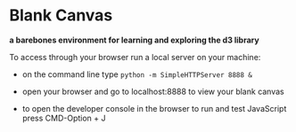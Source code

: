 # Blank Canvas

**a barebones environment for learning and exploring the d3 library**

To access through your browser run a local server on your machine:

- on the command line type `python -m SimpleHTTPServer 8888 &`

- open your browser and go to localhost:8888 to view your blank canvas

- to open the developer console in the browser to run and test JavaScript press
  CMD-Option + J
